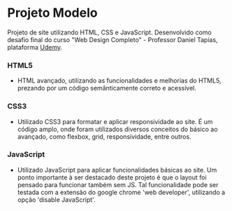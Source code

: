 # Projeto Modelo

Projeto de site utilizando HTML, CSS e JavaScript. Desenvolvido como desafio final do curso "Web Design Completo" - Professor Daniel Tapias, plataforma [Udemy](https://udemy.com).

### HTML5
* HTML avançado, utilizando as  funcionalidades e melhorias do HTML5, prezando por um código semânticamente correto e acessível.

### CSS3
* Utilizado CSS3 para formatar e aplicar responsividade ao site. É um código amplo, onde foram utilizados diversos conceitos do básico ao avançado, como flexbox, grid, responsividade, entre outros.

### JavaScript
* Utilizado JavaScript para aplicar funcionalidades básicas ao site. Um ponto importante à ser destacado deste projeto é que o layout foi pensado para funcionar também sem JS. Tal funcionalidade pode ser testada com a extensão do google chrome 'web developer', utilizando a opção 'disable JavaScript'. 